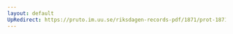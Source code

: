 ```yaml
---
layout: default
UpRedirect: https://pruto.im.uu.se/riksdagen-records-pdf/1871/prot-1871--ak--117/prot-1871--ak--117_000.pdf
---
```

